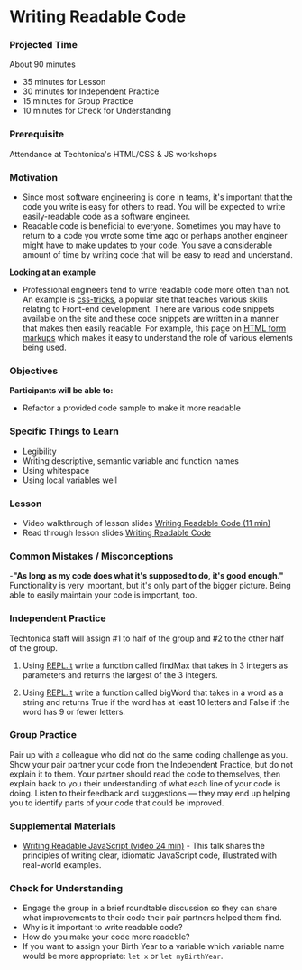 # Writing Readable Code

### Projected Time
About 90 minutes
- 35 minutes for Lesson
- 30 minutes for Independent Practice
- 15 minutes for Group Practice
- 10 minutes for Check for Understanding

### Prerequisite
Attendance at Techtonica's HTML/CSS & JS workshops

### Motivation
- Since most software engineering is done in teams, it's important that the code you write is easy for others to read. You will be expected to write easily-readable code as a software engineer. 
- Readable code is beneficial to everyone. Sometimes you may have to return to a code you wrote some time ago or perhaps another engineer might have to make updates to your code. You save a considerable amount of time by writing code that will be easy to read and understand.

**Looking at an example**
- Professional engineers tend to write readable code more often than not. An example is [css-tricks](https://css-tricks.com), a popular site that teaches various skills relating to Front-end development. There are various code snippets available on the site and these code snippets are written in a manner that makes then easily readable. For example, this page on [HTML form markups](https://css-tricks.com/snippets/html/example-form-markup/) which makes it easy to understand the role of various elements being used.


### Objectives

**Participants will be able to:**
- Refactor a provided code sample to make it more readable

### Specific Things to Learn
- Legibility
- Writing descriptive, semantic variable and function names
- Using whitespace
- Using local variables well

### Lesson

- Video walkthrough of lesson slides [Writing Readable Code (11 min)](https://drive.google.com/file/d/1kJU88vbUNmP9aILR61nmXdV7UDqEpuCM/view?usp=sharing)
- Read through lesson slides [Writing Readable Code](https://docs.google.com/presentation/d/1USOZJSzwXmSYepjwrE9r9ky_fmQ8VPE7bshjsBoDsZM/edit?usp=sharing)


### Common Mistakes / Misconceptions

-**"As long as my code does what it's supposed to do, it's good enough."** Functionality is very important, but it's only part of the bigger picture. Being able to easily maintain your code is important, too.


### Independent Practice

Techtonica staff will assign #1 to half of the group and #2 to the other half of the group.

1. Using [REPL.it](http://www.repl.it) write a function called findMax that takes in 3 integers as parameters and returns the largest of the 3 integers.

2. Using [REPL.it](http://www.repl.it) write a function called bigWord that takes in a word as a string and returns True if the word has at least 10 letters and False if the word has 9 or fewer letters.


### Group Practice

Pair up with a colleague who did not do the same coding challenge as you. Show your pair partner your code from the Independent Practice, but do not explain it to them. Your partner should read the code to themselves, then explain back to you their understanding of what each line of your code is doing. Listen to their feedback and suggestions — they may end up helping you to identify parts of your code that could be improved.

### Supplemental Materials

- [Writing Readable JavaScript (video 24 min)](https://www.youtube.com/watch?v=8WF4AjM-XW8) - This talk shares the principles of writing clear, idiomatic JavaScript code, illustrated with real-world examples.

### Check for Understanding

- Engage the group in a brief roundtable discussion so they can share what improvements to their code their pair partners helped them find.
- Why is it important to write readable code?
- How do you make your code more readeble?
- If you want to assign your Birth Year to a variable which variable name would be more appropriate: `let x` or `let myBirthYear`.
